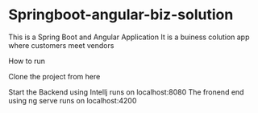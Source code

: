 # Springboot-angular-biz-solution

This is a Spring Boot and Angular Application
It is a buiness colution app where customers meet vendors

How to run

Clone the project from here

Start the Backend using Intellj runs on localhost:8080
The fronend end using ng serve runs on localhost:4200
